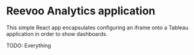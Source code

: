 # Reevoo Analytics application

This simple React app encapsulates configuring an iframe onto a Tableau application in order to show dashboards.

TODO: Everything

